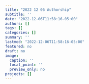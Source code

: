 ```yaml
---
title: "2022 12 06 Authorship"
subtitle: ''
date: "2022-12-06T11:58:16-05:00"
authors: []
tags: []
categories: []
summary: ''
lastmod: "2022-12-06T11:58:16-05:00"
featured: no
draft: no
image:
  caption: ''
  focal_point: ''
  preview_only: no
projects: []
---
```

